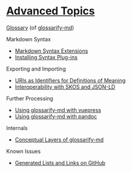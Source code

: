 [doc-vocabulary-uris]: ./vocabulary-uris.md

[doc-skos-interop]: ./skos-interop.md

[doc-vuepress]: ./vuepress.md

[doc-syntax-extensions]: ./markdown-syntax-extensions.md

[doc-conceptual-layers]: ./conceptual-layers.md

[doc-lists-on-github]: ./lists-on-github.md

[doc-pandoc]: ./pandoc.md

[doc-plugins]: ./plugins.md

[doc-glossary]: ./glossary.md

# [Advanced Topics](#advanced-topics)

[Glossary][doc-glossary] (of [glossarify-md][1])

Markdown Syntax

*   [Markdown Syntax Extensions][doc-syntax-extensions]
*   [Installing Syntax Plug-ins][doc-plugins]

Exporting and Importing

*   [URIs as Identifiers for Definitions of Meaning][doc-vocabulary-uris]
*   [Interoperability with SKOS and JSON-LD][doc-skos-interop]

Further Processing

*   [Using glossarify-md with vuepress][doc-vuepress]
*   [Using glossarify-md with pandoc][doc-pandoc]

Internals

*   [Conceptual Layers of glossarify-md][doc-conceptual-layers]

Known Issues

*   [Generated Lists and Links on GitHub][doc-lists-on-github]

[1]: https://github.com/about-code/glossarify-md "This project."
